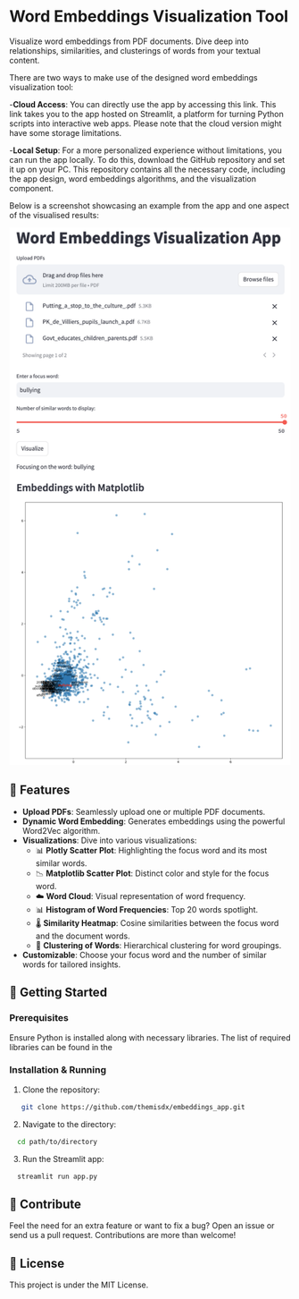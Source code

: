 # Word Embeddings Visualization Tool

Visualize word embeddings from PDF documents. Dive deep into relationships, similarities, and clusterings of words from your textual content.

There are two ways to make use of the designed word embeddings visualization tool:

-**Cloud Access**: You can directly use the app by accessing this link. This link takes you to the app hosted on Streamlit, a platform for turning Python scripts into interactive web apps. Please note that the cloud version might have some storage limitations.

-**Local Setup**: For a more personalized experience without limitations, you can run the app locally. To do this, download the GitHub repository and set it up on your PC. This repository contains all the necessary code, including the app design, word embeddings algorithms, and the visualization component.

Below is a screenshot showcasing an example from the app and one aspect of the visualised results:


![Word Embedding Visualization](images/user_interface.png) 


## 🌟 Features

- **Upload PDFs**: Seamlessly upload one or multiple PDF documents.
- **Dynamic Word Embedding**: Generates embeddings using the powerful Word2Vec algorithm.
- **Visualizations**: Dive into various visualizations:
  - 📊 **Plotly Scatter Plot**: Highlighting the focus word and its most similar words.
  - 📉 **Matplotlib Scatter Plot**: Distinct color and style for the focus word.
  - ☁️ **Word Cloud**: Visual representation of word frequency.
  - 📊 **Histogram of Word Frequencies**: Top 20 words spotlight.
  - 🌡️ **Similarity Heatmap**: Cosine similarities between the focus word and the document words.
  - 🌲 **Clustering of Words**: Hierarchical clustering for word groupings.
- **Customizable**: Choose your focus word and the number of similar words for tailored insights.

## 🚀 Getting Started

### Prerequisites

Ensure Python is installed along with necessary libraries. The list of required libraries can be found in the 

### Installation & Running

1. Clone the repository:

```bash
   git clone https://github.com/themisdx/embeddings_app.git
```

2. Navigate to the directory:

```bash
  cd path/to/directory
```

3. Run the Streamlit app:
  
```bash
  streamlit run app.py
```

## 🙌 Contribute
Feel the need for an extra feature or want to fix a bug? Open an issue or send us a pull request. Contributions are more than welcome!

## 📜 License
This project is under the MIT License.
